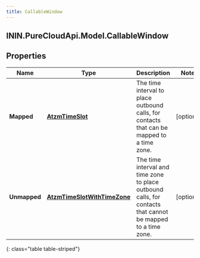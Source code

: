 ```yaml
---
title: CallableWindow
---
```

## ININ.PureCloudApi.Model.CallableWindow

## Properties

|Name | Type | Description | Notes|
|------------ | ------------- | ------------- | -------------|
| **Mapped** | [**AtzmTimeSlot**](AtzmTimeSlot.html) | The time interval to place outbound calls, for contacts that can be mapped to a time zone. | [optional] |
| **Unmapped** | [**AtzmTimeSlotWithTimeZone**](AtzmTimeSlotWithTimeZone.html) | The time interval and time zone to place outbound calls, for contacts that cannot be mapped to a time zone. | [optional] |
{: class="table table-striped"}


